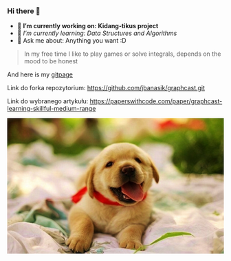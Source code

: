 ### Hi there 👋
- 🔭 **I’m currently working on: Kidang-tikus project**
- 🌱 _I’m currently learning: Data Structures and Algorithms_
- 💬 Ask me about: Anything you want :D
  
>In my free time I like to play games or solve integrals, depends on the mood to be honest
>
And here is my [gitpage](https://jbanasik.github.io)

Link do forka repozytorium: https://github.com/jbanasik/graphcast.git
>
Link do wybranego artykułu: https://paperswithcode.com/paper/graphcast-learning-skillful-medium-range

 <img alt="So cute, isn't it? :D" src="/animals/dog.jpg"> </img>

<!--
**jbanasik/jbanasik** is a ✨ _special_ ✨ repository because its `README.md` (this file) appears on your GitHub profile.

Here are some ideas to get you started:



- 👯 I’m looking to collaborate on ...
- 🤔 I’m looking for help with ...

- 📫 How to reach me: ...
- 😄 Pronouns: ...
- ⚡ Fun fact: ...
-->
